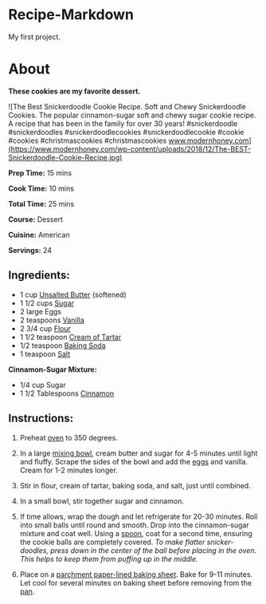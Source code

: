 # Recipe-Markdown
My first project.

# About

**These cookies are my favorite dessert.**

![The Best Snickerdoodle Cookie Recipe. Soft and Chewy Snickerdoodle Cookies. The popular cinnamon-sugar soft and chewy sugar cookie recipe. A recipe that has been in the family for over 30 years! #snickerdoodle #snickerdoodles #snickerdoodlecookies #snickerdoodlecookie #cookie #cookies #christmascookies #christmascookies www.modernhoney.com](https://www.modernhoney.com/wp-content/uploads/2018/12/The-BEST-Snickerdoodle-Cookie-Recipe.jpg)

 **Prep Time:**
15  mins

**Cook Time:**
10  mins

**Total Time:**
25  mins

**Course:**  Dessert

**Cuisine:**  American

**Servings:**  24


## **Ingredients:**

-   1  cup  [Unsalted Butter](https://www.walmart.com/ip/Plugra-European-Style-Unsalted-Butter-8-oz-227g/153902693)  (softened)
-   1 1/2  cups  [Sugar](https://www.walmart.com/ip/2-Pack-Great-Value-Pure-Cane-Sugar-4-lb/698454167)
-   2  large  Eggs
-   2  teaspoons  [Vanilla](https://www.walmart.com/ip/Watkins-All-Natural-Original-Gourmet-Baking-Vanilla-Extract-2-fl-oz/479192660)
-   2 3/4  cup [Flour](https://www.walmart.com/ip/Great-Value-Self-Rising-Flour-5-lb/10402992)
-   1 1/2  teaspoon  [Cream of Tartar](https://www.walmart.com/ip/McCormick-Gourmet-All-Natural-Cream-Of-Tartar-2-62-oz/10535060)
-   1/2 teaspoon  [Baking Soda](https://www.walmart.com/ip/Baking-Soda-4-oz-ZIN-524708/762839254)
-   1  teaspoon  [Salt](https://www.walmart.com/ip/2-pack-Great-Value-Iodized-Salt-26-oz/373932397)

**Cinnamon-Sugar Mixture:**

-   1/4  cup  Sugar
-   1 1/2  Tablespoons  [Cinnamon](https://www.walmart.com/ip/McCormick-Ground-Cinnamon-7-12-oz/550652866)

## **Instructions:**

1.  Preheat [oven](https://www.walmart.com/ip/Magic-Chef-24-Electric-Wall-Oven-with-Convection/881641790) to 350 degrees.
    
2.  In a large [mixing bowl](https://www.walmart.com/ip/Crestware-1-1-2-qt-Stainless-Steel-Mixing-Bowl-Silver-Stainless-Steel-MB01/460524583), cream butter and sugar for 4-5 minutes until light and fluffy. Scrape the sides of the bowl and add the [eggs](https://www.walmart.com/ip/Marketside-Organic-Cage-Free-Brown-Eggs-Large-12-count-24-oz/48319448) and vanilla. Cream for 1-2 minutes longer.
    
3.  Stir in flour, cream of tartar, baking soda, and salt, just until combined.
    
4.  In a small bowl, stir together sugar and cinnamon.
    
5.  If time allows, wrap the dough and let refrigerate for 20-30 minutes. Roll into small balls until round and smooth. Drop into the cinnamon-sugar mixture and coat well. Using a [spoon](https://www.walmart.com/ip/Walco-1107-Length-7-In-Dessert-Spoon-Pack-of-24/361323514), coat for a second time, ensuring the cookie balls are completely covered. *To make flatter snicker-doodles, press down in the center of the ball before placing in the oven. This helps to keep them from puffing up in the middle.* 
    
6.  Place on a [parchment paper-lined baking sheet](https://www.walmart.com/ip/Reynolds-Parchment-Paper-Baking-Sheets-22-Count-12x16in/36531884). Bake for 9-11 minutes. Let cool for several minutes on baking sheet before removing from the [pan](https://www.walmart.com/ip/Mainstays-Medium-Cookie-Pan/14913186).
